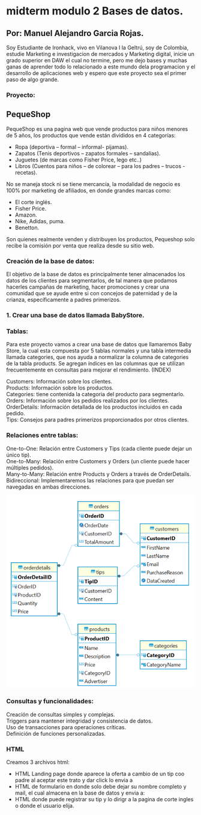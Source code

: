 # midterm modulo 2 Bases de datos.
## Por: Manuel Alejandro Garcia Rojas.

Soy Estudiante de Ironhack, vivo en Vilanova I la Geltrú, soy de Colombia, estudie Marketing e investigacion de mercados y Marketing digital, inicie un grado superior en DAW el cual no termine, pero me dejo bases y muchas ganas de aprender todo lo relacionado a este mundo dela programacion y el desarrollo de aplicaciones web y espero que este proyecto sea el primer paso de algo grande.

### Proyecto:
## PequeShop

PequeShop es una pagina web que vende productos para niños menores de 5 años, los productos que vende están divididos en 4 categorías:
-	Ropa (deportiva – formal – informal- pijamas).
-	Zapatos (Tenis deportivos – zapatos formales – sandalias).
-	Juguetes (de marcas como  Fisher Price, lego etc..)
-	Libros (Cuentos para niños – de colorear – para los padres – trucos - recetas).

No se maneja stock ni se tiene mercancía, la modalidad de negocio es 100% por marketing de afiliados, en donde grandes marcas como:
-	El corte inglés.
-	Fisher Price.
-	Amazon.
-	Nike, Adidas, puma.
-	Benetton.

Son quienes realmente venden y distribuyen los productos, Pequeshop solo recibe la comisión por venta que realiza desde su sitio web.

### Creación de la base de datos:

El objetivo de la base de datos es principalmente tener almacenados los datos de los clientes para segmentarlos, de tal manera que podamos hacerles campañas de marketing, hacer promociones y crear una comunidad que se ayude entre si con concejos de paternidad y de la crianza, específicamente a padres primerizos.

### 1. Crear una base de datos llamada BabyStore.

### Tablas:

Para este proyecto vamos a crear una base de datos que llamaremos Baby Store, la cual esta compuesta por 5 tablas normales y una tabla intermedia llamada categories, que nos ayuda a normalizar la columna de categories de la tabla products.
Se agregan índices en las columnas que se utilizan frecuentemente en consultas para mejorar el rendimiento. (INDEX)

Customers: Información sobre los clientes.<br>
Products: Información sobre los productos.<br>
Categories: tiene contenida la categoria del producto para segmentarlo.<br>
Orders: Información sobre los pedidos realizados por los clientes.<br>
OrderDetails: Información detallada de los productos incluidos en cada pedido.<br>
Tips: Consejos para padres primerizos proporcionados por otros clientes.<br>

### Relaciones entre tablas:

One-to-One: Relación entre Customers y Tips (cada cliente puede dejar un único tip).<br>
One-to-Many: Relación entre Customers y Orders (un cliente puede hacer múltiples pedidos).<br>
Many-to-Many: Relación entre Products y Orders a través de OrderDetails.<br>
Bidireccional: Implementaremos las relaciones para que puedan ser navegadas en ambas direcciones.<br>

<img src="./img/TABLAS.png" alt="Tablas Base de datos">

### Consultas y funcionalidades:

Creación de consultas simples y complejas.<br>
Triggers para mantener integridad y consistencia de datos.<br>
Uso de transacciones para operaciones críticas.<br>
Definición de funciones personalizadas.<br>

### HTML

Creamos 3 archivos html:
- HTML Landing page donde aparece la oferta a cambio de un tip coo padre al aceptar este trato y dar click lo envia a
- HTML de formulario en donde solo debe dejar su nombre completo y mail, el cual almacena en la base de datos y envia a:
- HTML donde puede registrar su tip y lo dirigr a la pagina de corte ingles o donde el usuario elija.

